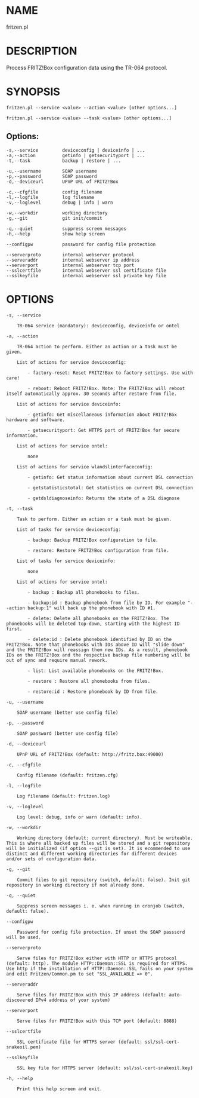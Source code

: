 # NAME

fritzen.pl

# DESCRIPTION

Process FRITZ!Box configuration data using the TR-064 protocol.

# SYNOPSIS

    fritzen.pl --service <value> --action <value> [other options...]

    fritzen.pl --service <value> --task <value> [other options...]

## Options:

    -s,--service         deviceconfig | deviceinfo | ...
    -a,--action          getinfo | getsecurityport | ...
    -t,--task            backup | restore | ...

    -u,--username        SOAP username
    -p,--password        SOAP password
    -d,--deviceurl       UPnP URL of FRITZ!Box

    -c,--cfgfile         config filename
    -l,--logfile         log filename
    -v,--loglevel        debug | info | warn

    -w,--workdir         working directory
    -g,--git             git init/commit

    -q,--quiet           suppress screen messages
    -h,--help            show help screen

    --configpw           password for config file protection

    --serverproto        internal webserver protocol
    --serveraddr         internal webserver ip address
    --serverport         internal webserver tcp port
    --sslcertfile        internal webserver ssl certificate file
    --sslkeyfile         internal webserver ssl private key file

# OPTIONS

    -s, --service

        TR-064 service (mandatory): deviceconfig, deviceinfo or ontel

    -a, --action

        TR-064 action to perform. Either an action or a task must be given.

        List of actions for service deviceconfig:

            - factory-reset: Reset FRITZ!Box to factory settings. Use with care!

            - reboot: Reboot FRITZ!Box. Note: The FRITZ!Box will reboot itself automatically approx. 30 seconds after restore from file.

        List of actions for service deviceinfo:

            - getinfo: Get miscellaneous information about FRITZ!Box hardware and software.

            - getsecurityport: Get HTTPS port of FRITZ!Box for secure information.

        List of actions for service ontel:

            none

        List of actions for service wlandslinterfaceconfig:

            - getinfo: Get status information about current DSL connection

            - getstatisticstotal: Get statistics on current DSL connection

            - getdsldiagnoseinfo: Returns the state of a DSL diagnose

    -t, --task

        Task to perform. Either an action or a task must be given.

        List of tasks for service deviceconfig:

            - backup: Backup FRITZ!Box configuration to file.

            - restore: Restore FRITZ!Box configuration from file.

        List of tasks for service deviceinfo:

            none

        List of actions for service ontel:

            - backup : Backup all phonebooks to files.

            - backup:id : Backup phonebook from file by ID. For example "--action backup:1" will back up the phonebook with ID #1.

            - delete: Delete all phonebooks on the FRITZ!Box. The phonebooks will be deleted top-down, starting with the highest ID first.

            - delete:id : Delete phonebook identified by ID on the FRITZ!Box. Note that phonebooks with IDs above ID will "slide down" and the FRITZ!Box will reassign them new IDs. As a result, phonebook IDs on the FRITZ!Box and the respective backup file numbering will be out of sync and require manual rework.

            - list: List available phonebooks on the FRITZ!Box.

            - restore : Restore all phonebooks from files.

            - restore:id : Restore phonebook by ID from file.

    -u, --username

        SOAP username (better use config file)

    -p, --password

        SOAP password (better use config file)

    -d, --deviceurl

        UPnP URL of FRITZ!Box (default: http://fritz.box:49000)

    -c, --cfgfile

        Config filename (default: fritzen.cfg)

    -l, --logfile

        Log filename (default: fritzen.log)

    -v, --loglevel

        Log level: debug, info or warn (default: info).

    -w, --workdir

        Working directory (default: current directory). Must be writeable. This is where all backed up files will be stored and a git repository will be initialized (if option --git is set). It is ecommended to use distinct and different working directories for different devices and/or sets of configuration data.

    -g, --git

        Commit files to git repository (switch, default: false). Init git repository in working directory if not already done.

    -q, --quiet

        Suppress screen messages i. e. when running in cronjob (switch, default: false).

    --configpw

        Password for config file protection. If unset the SOAP passsord will be used.

    --serverproto

        Serve files for FRITZ!Box either with HTTP or HTTPS protocol (default: http). The module HTTP::Daemon::SSL is required for HTTPS. Use http if the installation of HTTP::Daemon::SSL fails on your system and edit Fritzen/Common.pm to set "SSL_AVAILABLE => 0".

    --serveraddr

        Serve files for FRITZ!Box with this IP address (default: auto-discovered IPv4 address of your system)

    --serverport

        Serve files for FRITZ!Box with this TCP port (default: 8888)

    --sslcertfile

        SSL certificate file for HTTPS server (default: ssl/ssl-cert-snakeoil.pem)

    --sslkeyfile

        SSL key file for HTTPS server (default: ssl/ssl-cert-snakeoil.key)

    -h, --help

        Print this help screen and exit.
